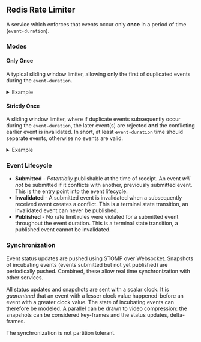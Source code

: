 ## Redis Rate Limiter

A service which enforces that events occur only **once** in a period of time (`event-duration`).

### Modes

#### Only Once
A typical sliding window limiter, allowing only the first of duplicated events during the `event-duration`.

<details>
<summary>Example</summary>
Event Duration: 3

Times and Events: {1, 🍎}, {2, 🌮}, {3, 🌮}, {4, 🌮}, {7, 🌮}

Allowed: {1, 🍎}, {2, 🌮}, {7, 🌮}
</details>

#### Strictly Once
A sliding window limiter, where if duplicate events subsequently occur during the `event-duration`, the later event(s) are rejected **and** the conflicting earlier event is invalidated.  In short, at least `event-duration` time should separate events, otherwise no events are valid.

<details>
<summary>Example</summary>
Event Duration: 3

Times and Events: {1, 🍎}, {2, 🌮}, {3, 🌮}, {4, 🌮}, {7, 🌮}

Allowed: {1, 🍎}, {7, 🌮}
</details>

### Event Lifecycle
* **Submitted** - *Potentially* publishable at the time of receipt.  An event *will not* be submitted if it conflicts with another, previously submitted event.  This is the entry point into the event lifecycle.
* **Invalidated** - A submitted event is invalidated when a subsequently received event creates a conflict.  This is a terminal state transition, an invalidated event can never be published.
* **Published** - No rate limit rules were violated for a submitted event throughout the event duration.  This is a terminal state transition, a published event cannot be invalidated.

### Synchronization
Event status updates are pushed using STOMP over Websocket.  Snapshots of incubating events (events submitted but not yet published) are periodically pushed.  Combined, these allow real time synchronization with other services.  

All status updates and snapshots are sent with a scalar clock.  It is *guaranteed* that an event with a lesser clock value happened-before an event with a greater clock value.  The state of incubating events can therefore be modeled.  A parallel can be drawn to video compression: the snapshots can be considered key-frames and the status updates, delta-frames. 

The synchronization is not partition tolerant.



